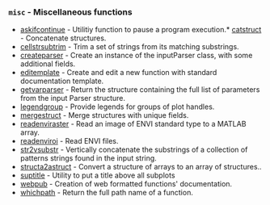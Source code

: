 ### `misc` - Miscellaneous functions

* [askifcontinue](askifcontinue.html) - Utilitiy function to pause a program execution.* [catstruct](catstruct.html)      - Concatenate structures.
* [cellstrsubtrim](cellstrsubtrim.html)      - Trim a set of strings from its matching substrings.
* [createparser](createparser.html)     - Create an instance of the inputParser class, with some additional fields.
* [editemplate](editemplate.html)        - Create and edit a new function with standard documentation template.
* [getvarparser](getvarparser.html)        - Return the structure containing the full list of parameters from the input Parser structure.
* [legendgroup](legendgroup.html)      - Provide legends for groups of plot handles.
* [mergestruct](mergestruct.html)      - Merge structures with unique fields.
* [readenviraster](readenviraster.html)      - Read an image of ENVI standard type to a MATLAB array.
* [readenviroi](readenviroi.html)      - Read ENVI files.
* [str2vsubstr](str2vsubstr.html)      - Vertically concatenate the substrings of a collection of patterns strings found in the input string.
* [structa2astruct](structa2astruct.html) - Convert a structure of arrays to an array of structures..
* [suptitle](suptitle.html)        - Utility to put a title above all subplots
* [webpub](webpub.html)        - Creation of web formatted functions' documentation.
* [whichpath](whichpath.html)        - Return the full path name of a function.